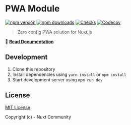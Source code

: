 # PWA Module

[![npm version][npm-version-src]][npm-version-href]
[![npm downloads][npm-downloads-src]][npm-downloads-href]
[![Checks][checks-src]][checks-href]
[![Codecov][codecov-src]][codecov-href]

> Zero config PWA solution for Nuxt.js

📖 [**Read Documentation**](https://pwa.nuxtjs.org)

## Development

1. Clone this repository
2. Install dependencies using `yarn install` or `npm install`
3. Start development server using `npm run dev`

## License

[MIT License](./LICENSE)

Copyright (c) - Nuxt Community

<!-- Badges -->
[npm-version-src]: https://img.shields.io/npm/v/@nuxtjs/pwa/latest.svg?style=flat-square
[npm-version-href]: https://npmjs.com/package/@nuxtjs/pwa

[npm-downloads-src]: https://img.shields.io/npm/dm/@nuxtjs/pwa.svg?style=flat-square
[npm-downloads-href]: https://npmjs.com/package/@nuxtjs/pwa

[checks-src]: https://flat.badgen.net/github/checks/nuxt-community/pwa-module/dev
[checks-href]: https://github.com/nuxt-community/pwa-module/actions

[codecov-src]: https://img.shields.io/codecov/c/github/nuxt-community/pwa-module.svg?style=flat-square
[codecov-href]: https://codecov.io/gh/nuxt-community/pwa-module
